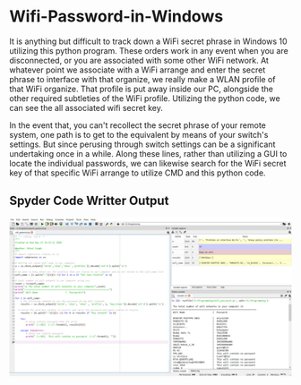 # Wifi-Password-in-Windows
It is anything but difficult to track down a WiFi secret phrase in Windows 10 utilizing this python program. These orders work in any event when you are disconnected, or you are associated with some other WiFi network. At whatever point we associate with a WiFi arrange and enter the secret phrase to interface with that organize, we really make a WLAN profile of that WiFi organize. That profile is put away inside our PC, alongside the other required subtleties of the WiFi profile. Utilizing the python code, we can see the all associated wifi secret key. 

In the event that, you can't recollect the secret phrase of your remote system, one path is to get to the equivalent by means of your switch's settings. But since perusing through switch settings can be a significant undertaking once in a while. Along these lines, rather than utilizing a GUI to locate the individual passwords, we can likewise search for the WiFi secret key of that specific WiFi arrange to utilize CMD and this python code.
## Spyder Code Writter Output
![](images/Output.png)
